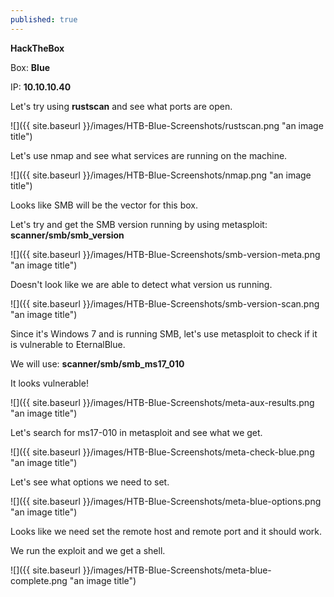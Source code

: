 ```yaml
---
published: true
---
```

**HackTheBox**

Box: **Blue**

IP: **10.10.10.40**

Let's try using **rustscan** and see what ports are open.

![]({{ site.baseurl }}/images/HTB-Blue-Screenshots/rustscan.png "an image title")

Let's use nmap and see what services are running on the machine.

![]({{ site.baseurl }}/images/HTB-Blue-Screenshots/nmap.png "an image title")

Looks like SMB will be the vector for this box.

Let's try and get the SMB version running by using metasploit: **scanner/smb/smb_version**

![]({{ site.baseurl }}/images/HTB-Blue-Screenshots/smb-version-meta.png "an image title")

Doesn't look like we are able to detect what version us running.

![]({{ site.baseurl }}/images/HTB-Blue-Screenshots/smb-version-scan.png "an image title")

Since it's Windows 7 and is running SMB, let's use metasploit to check if it is vulnerable to EternalBlue.

We will use: **scanner/smb/smb_ms17_010**

It looks vulnerable!

![]({{ site.baseurl }}/images/HTB-Blue-Screenshots/meta-aux-results.png "an image title")

Let's search for ms17-010 in metasploit and see what we get.

![]({{ site.baseurl }}/images/HTB-Blue-Screenshots/meta-check-blue.png "an image title")

Let's see what options we need to set.

![]({{ site.baseurl }}/images/HTB-Blue-Screenshots/meta-blue-options.png "an image title")

Looks like we need set the remote host and remote port and it should work.

We run the exploit and we get a shell.

![]({{ site.baseurl }}/images/HTB-Blue-Screenshots/meta-blue-complete.png "an image title")
